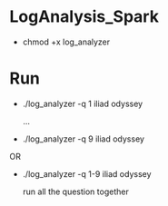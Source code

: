 # LogAnalysis_Spark

* chmod +x log_analyzer

# Run
* ./log_analyzer -q 1 iliad odyssey

	...

* ./log_analyzer -q 9 iliad odyssey

OR

* ./log_analyzer -q 1-9 iliad odyssey
	
	run all the question together
